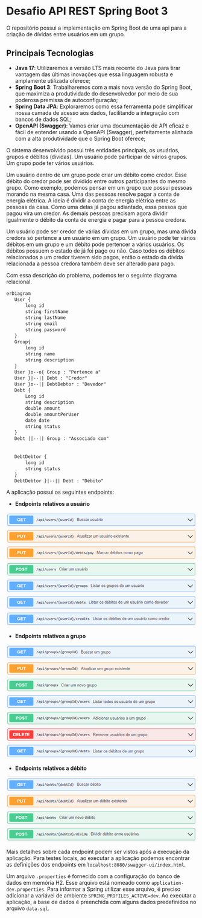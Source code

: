 # Desafio API REST Spring Boot 3


O repositório possui a implementação em Spring Boot de uma api para a criação de dívidas entre usuários em um grupo.
## Principais Tecnologias
- **Java 17**: Utilizaremos a versão LTS mais recente do Java para tirar vantagem das últimas inovações que essa linguagem robusta e amplamente utilizada oferece;
- **Spring Boot 3**: Trabalharemos com a mais nova versão do Spring Boot, que maximiza a produtividade do desenvolvedor por meio de sua poderosa premissa de autoconfiguração;
- **Spring Data JPA**: Exploraremos como essa ferramenta pode simplificar nossa camada de acesso aos dados, facilitando a integração com bancos de dados SQL;
- **OpenAPI (Swagger)**: Vamos criar uma documentação de API eficaz e fácil de entender usando a OpenAPI (Swagger), perfeitamente alinhada com a alta produtividade que o Spring Boot oferece;


O sistema desenvolvido possui três entidades principais, os usuários, grupos e débitos (dívidas). Um usuário pode participar de
vários grupos. Um grupo pode ter vários usuários.


Um usuário dentro de um grupo pode criar um débito como credor. Esse débito do credor pode ser dividido entre outros
participantes do mesmo grupo. Como exemplo, podemos pensar em um grupo que possui pessoas morando na mesma casa.
Uma das pessoas resolve pagar a conta de energia elétrica. A ideia é dividir a conta de energia elétrica entre as
pessoas da casa. Como uma delas já pagou adiantado, essa pessoa que pagou vira um credor. As demais pessoas precisam
agora dividir igualmente o débito da conta de energia e pagar para a pessoa credora.


Um usuário pode ser credor de várias dívidas em um grupo, mas uma dívida credora só pertence a um usuário em um
grupo. Um usuário pode ter vários débitos em um grupo e um débito pode pertencer a vários usuários. Os débitos
possuem o estado de já foi pago ou não. Caso todos os débitos relacionados a um credor tiverem sido pagos, então
o estado da dívida relacionada a pessoa credora também deve ser alterado para pago.


Com essa descrição do problema, podemos ter o seguinte diagrama relacional.


```mermaid
erDiagram
   User {
       long id
       string firstName
       string lastName
       string email
       string password
   }
   Group{
       long id
       string name
       string description
   }
   User }o--o{ Group : "Pertence a"
   User }|--|| Debt : "Credor"
   User }o--|| DebtDebtor : "Devedor"
   Debt {
       Long id
       string description
       double amount
       double amountPerUser
       date date
       string status
   }
   Debt ||--|| Group : "Associado com"


   DebtDebtor {
       long id
       string status
   }
   DebtDebtor }|--|| Debt : "Débito"
```
A aplicação possui os seguintes endpoints:
- **Endpoints relativos a usuário**


![Alt text](./images/usercontroller.png "User Controller")


- **Endpoints relativos a grupo**


![Alt text](./images/groupcontroller.png "User Controller")


- **Endpoints relativos a débito**


![Alt text](./images/debtcontroller.png "User Controller")


Mais detalhes sobre cada endpoint podem ser vistos após a execução da aplicação. Para testes locais, ao executar a
aplicação podemos encontrar as definições dos endpoints em ``localhost:8080/swagger-ui/index.html``.


Um arquivo ``.properties`` é fornecido com a configuração do banco de dados em memória H2. Esse arquivo está nomeado
como ``application-dev.properties``. Para informar a Spring utilizar esse arquivo, é preciso adicionar
a variável de ambiente ``SPRING_PROFILES_ACTIVE=dev``.
Ao executar a aplicação, a base de dados é preenchida com alguns dados predefinidos no arquivo ``data.sql``.

